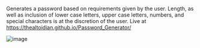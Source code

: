 Generates a password based on requirements given by the user. Length, as well as inclusion of lower case letters, upper case letters, numbers, and special characters is at the discretion of the user.
Live at https://thealtoidian.github.io/Password_Generator/

![image](https://user-images.githubusercontent.com/95263095/150234167-b8df1a8d-0a0d-4ca3-9ce9-06ef1f0c754d.png)
